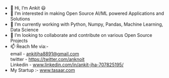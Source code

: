 - 👋 Hi, I’m Ankit 😃
- 👀 I’m interested in making Open Source AI/ML powered Applications and Solutions
- 🌱 I’m currently working with Python, Numpy, Pandas, Machine Learning, Data Science
- 💞️ I’m looking to collaborate and contribute on various Open Source Projects<br>
- 📫 Reach Me via:-<br>
            email - ankitjha8891@gmail.com<br>
            twitter - https://twitter.com/anknoit<br>
            Linkedin - www.linkedin.com/in/ankit-jha-707825195/<br>
- My Startup :- www.tasaar.com

<!---
Anknoit/Anknoit is a ✨ special ✨ repository because its `README.md` (this file) appears on your GitHub profile.
You can click the Preview link to take a look at your changes.
--->
